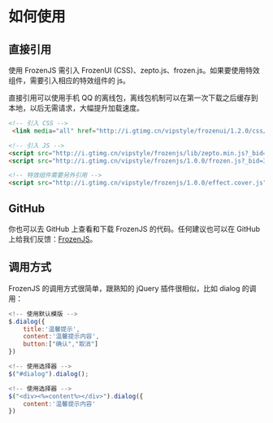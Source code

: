 # 如何使用

## 直接引用

使用 FrozenJS 需引入 FrozenUI (CSS)、zepto.js、frozen.js。如果要使用特效组件，需要引入相应的特效组件的 js。

直接引用可以使用手机 QQ 的离线包，离线包机制可以在第一次下载之后缓存到本地，以后无需请求，大幅提升加载速度。

```html
<!-- 引入 CSS -->
 <link media="all" href="http://i.gtimg.cn/vipstyle/frozenui/1.2.0/css/frozen.css?_bid=306" rel="stylesheet">

<!-- 引入 JS -->
<script src="http://i.gtimg.cn/vipstyle/frozenjs/lib/zepto.min.js?_bid=304"></script>
<script src="http://i.gtimg.cn/vipstyle/frozenjs/1.0.0/frozen.js?_bid=304"></script>

<!-- 特效组件需要另外引用 -->
<script src="http://i.gtimg.cn/vipstyle/frozenjs/1.0.0/effect.cover.js"></script>
```

## GitHub

你也可以去 GitHub 上查看和下载 FrozenJS 的代码。任何建议也可以在 GitHub 上给我们反馈：[FrozenJS](https://github.com/frozenui/frozenjs)。

## 调用方式

FrozenJS 的调用方式很简单，跟熟知的 jQuery 插件很相似，比如 dialog 的调用：

```js
<!-- 使用默认模版 -->
$.dialog({
    title:'温馨提示',
    content:'温馨提示内容',
    button:["确认","取消"]
})

<!-- 使用选择器 -->
$("#dialog").dialog();

<!-- 使用选择器 -->
$("<div><%=content%></div>").dialog({
    content:'温馨提示内容'
})

```